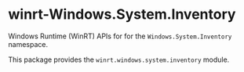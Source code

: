 <!-- warning: Please don't edit this file. It was automatically generated. -->

# winrt-Windows.System.Inventory

Windows Runtime (WinRT) APIs for for the `Windows.System.Inventory` namespace.

This package provides the `winrt.windows.system.inventory` module.
